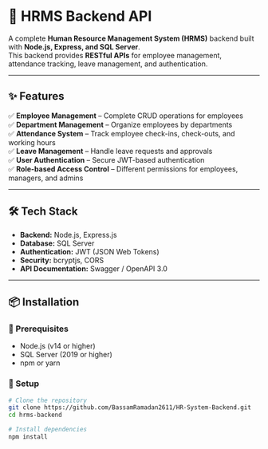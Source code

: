 # 🏢 HRMS Backend API

A complete **Human Resource Management System (HRMS)** backend built with **Node.js, Express, and SQL Server**.  
This backend provides **RESTful APIs** for employee management, attendance tracking, leave management, and authentication.

---

## ✨ Features

✅ **Employee Management** – Complete CRUD operations for employees  
✅ **Department Management** – Organize employees by departments  
✅ **Attendance System** – Track employee check-ins, check-outs, and working hours  
✅ **Leave Management** – Handle leave requests and approvals  
✅ **User Authentication** – Secure JWT-based authentication  
✅ **Role-based Access Control** – Different permissions for employees, managers, and admins  

---

## 🛠️ Tech Stack

- **Backend:** Node.js, Express.js  
- **Database:** SQL Server  
- **Authentication:** JWT (JSON Web Tokens)  
- **Security:** bcryptjs, CORS  
- **API Documentation:** Swagger / OpenAPI 3.0  

---

## 📦 Installation

### 🔹 Prerequisites
- Node.js (v14 or higher)  
- SQL Server (2019 or higher)  
- npm or yarn  

### 🔹 Setup
```bash
# Clone the repository
git clone https://github.com/BassamRamadan2611/HR-System-Backend.git
cd hrms-backend

# Install dependencies
npm install
